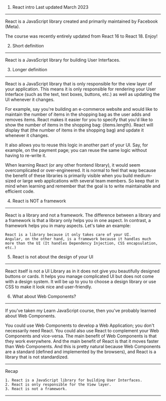 1. React intro
   Last updated March 2023

---

React is a JavaScript library created and primarily maintained by Facebook (Meta).

The course was recently entirely updated from React 16 to React 18. Enjoy!

2. Short definition

---

React is a JavaScript library for building User Interfaces.

3. Longer definition

---

React is a JavaScript library that is only responsible for the view layer of your application.
This means it is only responsible for rendering your User Interface (such as the text, text boxes, buttons, etc.) as well as updating the UI whenever it changes.

For example, say you're building an e-commerce website and would like to maintain the number of items in the shopping bag as the user adds and removes items. React makes it easier for you to specify that you'd like to show the number of items in the shopping bag: {items.length}.
React will display that (the number of items in the shopping bag) and update it whenever it changes.

It also allows you to reuse this logic in another part of your UI. Say, for example, on the payment page; you can reuse the same logic without having to re-write it.

When learning React (or any other frontend library), it would seem overcomplicated or over-engineered. It is normal to feel that way because the benefit of these libraries is primarily visible when you build medium-sized or large web applications with several team members. So keep that in mind when learning and remember that the goal is to write maintainable and efficient code.

4. React is NOT a framework

---

React is a library and not a framework.
The difference between a library and a framework is that a library only helps you in one aspect. In contrast, a framework helps you in many aspects. Let's take an example:

    React is a library because it only takes care of your UI.
    Angular, on the other hand, is a framework because it handles much more than the UI (It handles Dependency Injection, CSS encapsulation, etc.)

5. React is not about the design of your UI

---

React itself is not a UI Library as in it does not give you beautifully designed buttons or cards.
It helps you manage complicated UI but does not come with a design system.
It will be up to you to choose a design library or use CSS to make it look nice and user-friendly.

6. What about Web Components?

---

If you've taken my Learn JavaScript course, then you've probably learned about Web Components.

You could use Web Components to develop a Web Application; you don't necessarily need React.
You could also use React to complement your Web Components and vice-versa.
The main benefit of Web Components is that they work everywhere. And the main benefit of React is that it moves faster than Web Components. And this is pretty natural because Web Components are a standard (defined and implemented by the browsers), and React is a library that is not standardized.

---

Recap

    1. React is a JavaScript library for building User Interfaces.
    2. React is only responsible for the View layer.
    3. React is not a framework.

---
